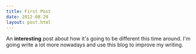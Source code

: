 ```yaml
---
title: First Post
date: 2012-08-20
layout: post.html
---
```


An **interesting** post about how it's going to be different this time around. I'm going write a lot more nowadays and use this blog to improve my writing.
